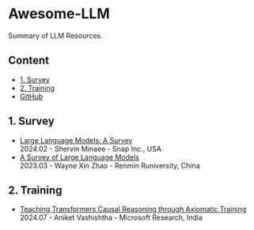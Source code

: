 # Awesome-LLM
Summary of LLM Resources.

## Content

- [1. Survey](#1-survey)
- [2. Training](#2-training)
- [GitHub](#github)
  
## 1. Survey
- [Large Language Models: A Survey](https://arxiv.org/abs/2402.06196)  
  2024.02 - Shervin Minaee - Snap Inc., USA  
- [A Survey of Large Language Models](https://arxiv.org/abs/2303.18223)  
  2023.03 - Wayne Xin Zhao - Renmin Runiversity, China
  
## 2. Training
- [Teaching Transformers Causal Reasoning through Axiomatic Training](https://arxiv.org/abs/2407.07612)  
  2024.07 - Aniket Vashishtha - Microsoft Research, India  
